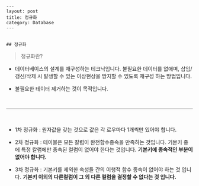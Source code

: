 	---
	layout: post
	title: 정규화
	category: Database
	---
	
	
	## 정규화
	

>정규화란?    
 
 - 데이터베이스의 설계를 재구성하는 테크닉입니다. 불필요한 데이터를 없애며, 삽입/갱신/삭제 시 발생할 수 있는 이상현상을 방지할 수 있도록 재구성 하는 방법입니다.

 - 불필요한 테이터 제거하는 것이 목적입니다.


<br>
<hr>
<br>

- 1차 정규화 : 원자값을 갖는 것으로 값은 각 로우마다 1개씩만 있어야 합니다.

- 2차 정규화 : 테이블은 모든 칼럼이 완전함수종속을 만족하는 것입니다. 기본키 중에 특정 칼럼에만 종속된 컬럼이 없어야 한다는 것입니다. **기본키에 종속적인 부분이 없어야 합니다.**

- 3차 정규화 : 기본키를 제외한 속성들 간의 이행적 함수 종속이 없어야 하는 것 입니다. **기본키 이외의 다른컬럼이 그 외 다른 컬럼을 결정할 수 없다는 것 입니다.**